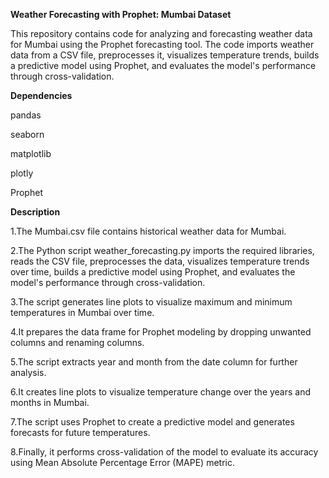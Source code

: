 **Weather Forecasting with Prophet: Mumbai Dataset**

This repository contains code for analyzing and forecasting weather data for Mumbai using the Prophet forecasting tool. The code imports weather data from a CSV file, preprocesses it, visualizes temperature trends, builds a predictive model using Prophet, and evaluates the model's performance through cross-validation.

**Dependencies**

pandas

seaborn

matplotlib

plotly

Prophet

**Description**

1.The Mumbai.csv file contains historical weather data for Mumbai.

2.The Python script weather_forecasting.py imports the required libraries, reads the CSV file, preprocesses the data, visualizes temperature trends over time, builds a predictive model using Prophet, and evaluates the model's performance through cross-validation.

3.The script generates line plots to visualize maximum and minimum temperatures in Mumbai over time.

4.It prepares the data frame for Prophet modeling by dropping unwanted columns and renaming columns.

5.The script extracts year and month from the date column for further analysis.

6.It creates line plots to visualize temperature change over the years and months in Mumbai.

7.The script uses Prophet to create a predictive model and generates forecasts for future temperatures.

8.Finally, it performs cross-validation of the model to evaluate its accuracy using Mean Absolute Percentage Error (MAPE) metric.

